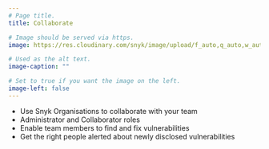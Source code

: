 ```yaml
---
# Page title.
title: Collaborate

# Image should be served via https.
image: https://res.cloudinary.com/snyk/image/upload/f_auto,q_auto,w_auto/v1468839473/features/features-collaborate.png

# Used as the alt text.
image-caption: ""

# Set to true if you want the image on the left.
image-left: false 
---
```


* Use Snyk Organisations to collaborate with your team
* Administrator and Collaborator roles
* Enable team members to find and fix vulnerabilities
* Get the right people alerted about newly disclosed vulnerabilities
